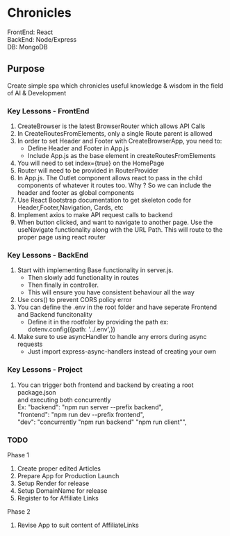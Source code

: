 # Chronicles

FrontEnd: React <br/>
BackEnd: Node/Express <br/>
DB: MongoDB <br/>

## Purpose

Create simple spa which chronicles useful knowledge & wisdom in the field of AI & Development

### Key Lessons - FrontEnd

1. CreateBrowser is the latest BrowserRouter which allows API Calls
2. In CreateRoutesFromElements, only a single Route parent is allowed
3. In order to set Header and Footer with CreateBrowserApp, you need to:
   - Define Header and Footer in App.js <br/>
   - Include App.js as the base element in createRoutesFromElements
4. You will need to set index={true} on the HomePage
5. Router will need to be provided in RouterProvider
6. In App.js. The Outlet component allows react to pass in the child components of whatever it routes too. Why ? So we can include the header and footer as global components
7. Use React Bootstrap documentation to get skeleton code for Header,Footer,Navigation, Cards, etc
8. Implement axios to make API request calls to backend
9. When button clicked, and want to navigate to another page. Use the useNavigate functionality along with the URL Path. This will route to the proper page using react router

### Key Lessons - BackEnd

1. Start with implementing Base functionality in server.js.
   - Then slowly add functionality in routes <br/>
   - Then finally in controller. <br/>
   - This will ensure you have consistent behaviour all the way <br/>
2. Use cors() to prevent CORS policy error
3. You can define the .env in the root folder and have seperate Frontend and Backend funcitonality <br/>
   - Define it in the rootfoler by providing the path ex: dotenv.config({path: '../.env',}) <br/>
4. Make sure to use asyncHandler to handle any errors during async requests <br/>
   - Just import express-async-handlers instead of creating your own <br/>

### Key Lessons - Project

1. You can trigger both frontend and backend by creating a root package.json <br/>
   and executing both concurrently <br/>
   Ex: "backend": "npm run server --prefix backend", <br/>
   "frontend": "npm run dev --prefix frontend", <br/>
   "dev": "concurrently \"npm run backend\" \"npm run client\"", <br/>

### TODO

Phase 1

1. Create proper edited Articles
2. Prepare App for Production Launch
3. Setup Render for release
4. Setup DomainName for release
5. Register to for Affiliate Links

Phase 2

1. Revise App to suit content of AffiliateLinks
